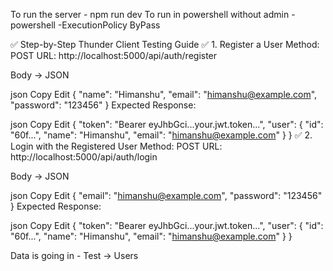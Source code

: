 To run the server - npm run dev
To run in powershell without admin - powershell -ExecutionPolicy ByPass

✅ Step-by-Step Thunder Client Testing Guide
✅ 1. Register a User
Method: POST
URL: http://localhost:5000/api/auth/register

Body → JSON

json
Copy
Edit
{
"name": "Himanshu",
"email": "himanshu@example.com",
"password": "123456"
}
Expected Response:

json
Copy
Edit
{
"token": "Bearer eyJhbGci...your.jwt.token...",
"user": {
"id": "60f...",
"name": "Himanshu",
"email": "himanshu@example.com"
}
}
✅ 2. Login with the Registered User
Method: POST
URL: http://localhost:5000/api/auth/login

Body → JSON

json
Copy
Edit
{
"email": "himanshu@example.com",
"password": "123456"
}
Expected Response:

json
Copy
Edit
{
"token": "Bearer eyJhbGci...your.jwt.token...",
"user": {
"id": "60f...",
"name": "Himanshu",
"email": "himanshu@example.com"
}
}

Data is going in - Test -> Users

